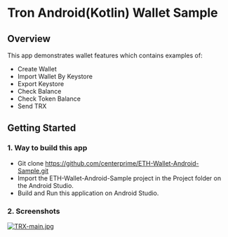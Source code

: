# Tron Android(Kotlin) Wallet Sample

## Overview 

This app demonstrates wallet features which contains examples of: 
  - Create Wallet
  - Import Wallet By Keystore
  - Export Keystore
  - Check Balance
  - Check Token Balance
  - Send TRX

## Getting Started 

### 1. Way to build this app 
- Git clone https://github.com/centerprime/ETH-Wallet-Android-Sample.git 
- Import the ETH-Wallet-Android-Sample project in the Project folder on the Android Studio.
- Build and Run this application on Android Studio. 

### 2. Screenshots
[![TRX-main.jpg](https://github.com/Exxuslee/Tron/blob/main/main.png)](https://github.com/Exxuslee/Tron/blob/main/main.png)

